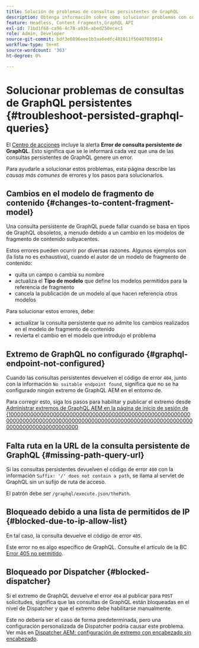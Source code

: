 ```yaml
---
title: Solución de problemas de consultas persistentes de GraphQL
description: Obtenga información sobre cómo solucionar problemas con consultas de GraphQL persistentes en Adobe Experience Manager as a Cloud Service.
feature: Headless, Content Fragments,GraphQL API
exl-id: 71bd1f68-ca96-4c78-a936-abed250ecec1
role: Admin, Developer
source-git-commit: bdf3e0896eee1b3aa6edfc481011f50407835014
workflow-type: tm+mt
source-wordcount: '363'
ht-degree: 0%

---
```


# Solucionar problemas de consultas de GraphQL persistentes {#troubleshoot-persisted-graphql-queries}

El [Centro de acciones](/help/operations/actions-center.md) incluye la alerta **Error de consulta persistente de GraphQL**. Esto significa que se le informará cada vez que una de las consultas persistentes de GraphQL genere un error.

Para ayudarle a solucionar estos problemas, esta página describe las *causas más comunes* de errores y los pasos para solucionarlos.

## Cambios en el modelo de fragmento de contenido {#changes-to-content-fragment-model}

Una consulta persistente de GraphQL puede fallar cuando se basa en tipos de GraphQL obsoletos, a menudo debido a un cambio en los modelos de fragmento de contenido subyacentes.

Estos errores pueden ocurrir por diversas razones. Algunos ejemplos son (la lista no es exhaustiva), cuando el autor de un modelo de fragmento de contenido:

* quita un campo o cambia su nombre
* actualiza el **Tipo de modelo** que define los modelos permitidos para la referencia de fragmento
* cancela la publicación de un modelo al que hacen referencia otros modelos

Para solucionar estos errores, debe:

* actualizar la consulta persistente que no admite los cambios realizados en el modelo de fragmento de contenido
* revierta el cambio en el modelo que introdujo el problema

## Extremo de GraphQL no configurado {#graphql-endpoint-not-configured}

Cuando las consultas persistentes devuelven el código de error `404`, junto con la información `No suitable endpoint found`, significa que no se ha configurado ningún extremo de GraphQL AEM en el entorno de.

Para corregir esto, siga los pasos para habilitar y publicar el extremo desde [Administrar extremos de GraphQL AEM en la página de inicio de sesión de &lbrace;100000000000000000000000000000000000000000000000000000000000000000000000000000000000000000000000000000000000000000000000000000000000000](/help/headless/graphql-api/graphql-endpoint.md)

## Falta ruta en la URL de la consulta persistente de GraphQL {#missing-path-query-url}

Si las consultas persistentes devuelven el código de error `400` con la información `Suffix: '/' does not contain a path`, se llama al servlet de GraphQL sin un sufijo de ruta de acceso.

El patrón debe ser `/graphql/execute.json/thePath`.

## Bloqueado debido a una lista de permitidos de IP {#blocked-due-to-ip-allow-list}

En tal caso, la consulta devuelve el código de error `405`.

Este error no es algo específico de GraphQL. Consulte el artículo de la BC [Error 405 no permitido](https://experienceleague.adobe.com/es/docs/experience-cloud-kcs/kbarticles/ka-20824).

## Bloqueado por Dispatcher {#blocked-dispatcher}

Si el extremo de GraphQL devuelve el error `404` al publicar para `POST` solicitudes, significa que las consultas de GraphQL están bloqueadas en el nivel de Dispatcher y que el extremo debe habilitarse manualmente.

Este no debería ser el caso de forma predeterminada, pero una configuración personalizada de Dispatcher podría causar este problema. Ver más en [Dispatcher AEM: configuración de extremo con encabezado sin encabezado](/help/headless/deployment/dispatcher.md).
